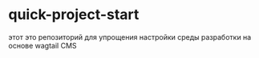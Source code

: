# quick-project-start
####
этот это репозиторий для упрощения настройки среды  разработки на основе wagtail CMS
